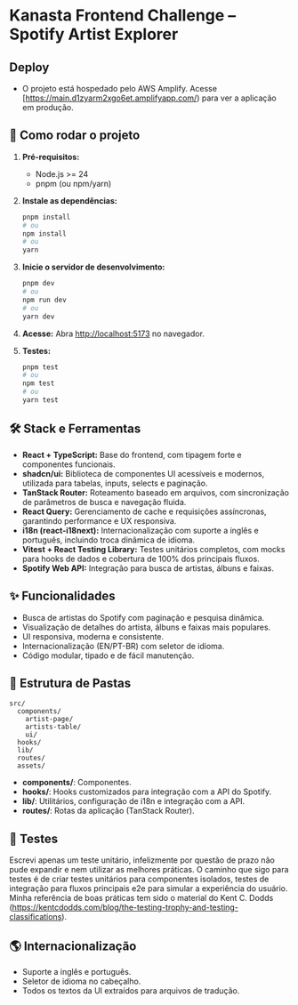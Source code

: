 # Kanasta Frontend Challenge – Spotify Artist Explorer

## Deploy

- O projeto está hospedado pelo AWS Amplify. Acesse [https://main.d1zyarm2xgo6et.amplifyapp.com/) para ver a aplicação em produção.

## 🚀 Como rodar o projeto

1. **Pré-requisitos:**
   - Node.js >= 24
   - pnpm (ou npm/yarn)

2. **Instale as dependências:**

   ```sh
   pnpm install
   # ou
   npm install
   # ou
   yarn
   ```

3. **Inicie o servidor de desenvolvimento:**

   ```sh
   pnpm dev
   # ou
   npm run dev
   # ou
   yarn dev
   ```

4. **Acesse:**
   Abra [http://localhost:5173](http://localhost:5173) no navegador.

5. **Testes:**
   ```sh
   pnpm test
   # ou
   npm test
   # ou
   yarn test
   ```

## 🛠️ Stack e Ferramentas

- **React + TypeScript:** Base do frontend, com tipagem forte e componentes funcionais.
- **shadcn/ui:** Biblioteca de componentes UI acessíveis e modernos, utilizada para tabelas, inputs, selects e paginação.
- **TanStack Router:** Roteamento baseado em arquivos, com sincronização de parâmetros de busca e navegação fluida.
- **React Query:** Gerenciamento de cache e requisições assíncronas, garantindo performance e UX responsiva.
- **i18n (react-i18next):** Internacionalização com suporte a inglês e português, incluindo troca dinâmica de idioma.
- **Vitest + React Testing Library:** Testes unitários completos, com mocks para hooks de dados e cobertura de 100% dos principais fluxos.
- **Spotify Web API:** Integração para busca de artistas, álbuns e faixas.

## ✨ Funcionalidades

- Busca de artistas do Spotify com paginação e pesquisa dinâmica.
- Visualização de detalhes do artista, álbuns e faixas mais populares.
- UI responsiva, moderna e consistente.
- Internacionalização (EN/PT-BR) com seletor de idioma.
- Código modular, tipado e de fácil manutenção.

## 📁 Estrutura de Pastas

```
src/
  components/
    artist-page/
    artists-table/
    ui/
  hooks/
  lib/
  routes/
  assets/
```

- **components/**: Componentes.
- **hooks/**: Hooks customizados para integração com a API do Spotify.
- **lib/**: Utilitários, configuração de i18n e integração com a API.
- **routes/**: Rotas da aplicação (TanStack Router).

## 🧪 Testes

Escrevi apenas um teste unitário, infelizmente por questão de prazo não pude expandir e nem utilizar as melhores práticas.
O caminho que sigo para testes é de criar testes unitários para componentes isolados, testes de integração para fluxos principais e2e para simular a experiência do usuário. Minha referência de boas práticas tem sido o material do Kent C. Dodds (https://kentcdodds.com/blog/the-testing-trophy-and-testing-classifications).

## 🌎 Internacionalização

- Suporte a inglês e português.
- Seletor de idioma no cabeçalho.
- Todos os textos da UI extraídos para arquivos de tradução.
